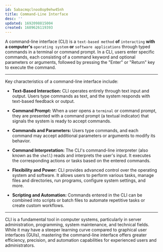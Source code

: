 ```yaml
---
id: 5abacmqclnoo8op9ehw45nh
title: Command-Line Interface
desc: ''
updated: 1692098815004
created: 1689626119393
---
```


A command-line interface (CLI) is a `text-based method` **of** `interacting` **with a computer's** `operating system` **or** `software applications` through typed commands in a terminal or command prompt. In a CLI, users enter specific commands, each consisting of a command keyword and optional parameters or arguments, followed by pressing the "Enter" or "Return" key to execute the command.

---

Key characteristics of a command-line interface include:

- **Text-Based Interaction:** CLI operates entirely through text input and output. Users type commands as text, and the system responds with text-based feedback or output.

- **Command Prompt:** When a user opens a `terminal` or command prompt, they are presented with a command prompt (a textual indicator) that signals the system is ready to accept commands.

- **Commands and Parameters:** Users type commands, and each command may accept additional parameters or arguments to modify its behavior.

- **Command Interpretation:** The CLI's command-line interpreter (also known as the `shell`) reads and interprets the user's input. It executes the corresponding actions or tasks based on the entered commands.

- **Flexibility and Power:** CLI provides advanced control over the operating system and software. It allows users to perform various tasks, manage files and directories, run programs, configure system settings, and more.

- **Scripting and Automation:** Commands entered in the CLI can be combined into scripts or batch files to automate repetitive tasks or create custom workflows.

---

CLI is a fundamental tool in computer systems, particularly in server administration, programming, system maintenance, and technical fields. While it may have a steeper learning curve compared to graphical user interfaces (GUIs), mastering the command-line interface offers greater efficiency, precision, and automation capabilities for experienced users and administrators.
